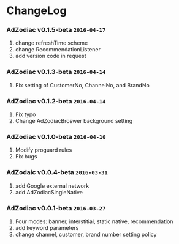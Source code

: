 # ChangeLog

### AdZodiac v0.1.5-beta `2016-04-17`

1. change refreshTime scheme
2. change RecommendationListener
3. add version code in request

### AdZodiac v0.1.3-beta `2016-04-14`

1. Fix setting of CustomerNo, ChannelNo, and BrandNo

### AdZodiac v0.1.2-beta `2016-04-14`

1. Fix typo
2. Change AdZodiacBroswer background setting

### AdZodiac v0.1.0-beta `2016-04-10`

1. Modify proguard rules
2. Fix bugs

### AdZodaic v0.0.4-beta `2016-03-31`

1. add Google external network
2. add AdZodiacSingleNative

### AdZodiac v0.0.1-beta `2016-03-27`

1. Four modes: banner, interstitial, static native, recommendation
2. add keyword parameters
3. change channel, customer, brand number setting policy

